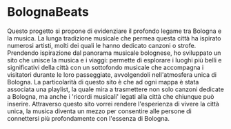 # BolognaBeats
Questo progetto si propone di evidenziare il profondo legame tra Bologna e la musica. La lunga tradizione musicale che permea questa città ha ispirato numerosi artisti, molti dei quali le hanno dedicato canzoni o strofe. Prendendo ispirazione dal panorama musicale bolognese, ho sviluppato un sito che unisce la musica e i viaggi: permette di esplorare i luoghi più belli e significativi della città con un sottofondo musicale che accompagna i visitatori durante le loro passeggiate, avvolgendoli nell'atmosfera unica di Bologna. La particolarità di questo sito è che ad ogni mappa è stata associata una playlist, la quale mira a trasmettere non solo canzoni dedicate a Bologna, ma anche i 'ricordi musicali' legati alla città che chiunque può inserire. Attraverso questo sito vorrei rendere l'esperienza di vivere la città unica, la musica diventa un mezzo per consentire alle persone di connettersi più profondamente con l'essenza di Bologna.
